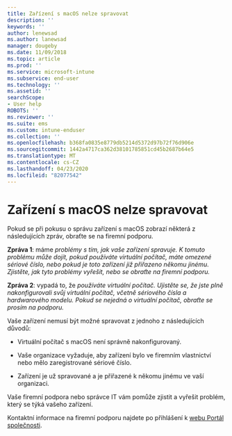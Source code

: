 ```yaml
---
title: Zařízení s macOS nelze spravovat
description: ''
keywords: ''
author: lenewsad
ms.author: lanewsad
manager: dougeby
ms.date: 11/09/2018
ms.topic: article
ms.prod: ''
ms.service: microsoft-intune
ms.subservice: end-user
ms.technology: ''
ms.assetid: ''
searchScope:
- User help
ROBOTS: ''
ms.reviewer: ''
ms.suite: ems
ms.custom: intune-enduser
ms.collection: ''
ms.openlocfilehash: b368fa0835e8779db5214d5372d97b72f76d906e
ms.sourcegitcommit: 1442a4717ca362d38101785851cd45b2687b64e5
ms.translationtype: MT
ms.contentlocale: cs-CZ
ms.lasthandoff: 04/23/2020
ms.locfileid: "82077542"
---
```

# <a name="unable-to-get-macos-device-managed"></a>Zařízení s macOS nelze spravovat

Pokud se při pokusu o správu zařízení s macOS zobrazí některá z následujících zpráv, obraťte se na firemní podporu.

**Zpráva 1**: máme *problémy s tím, jak vaše zařízení spravuje. K tomuto problému může dojít, pokud používáte virtuální počítač, máte omezené sériové číslo, nebo pokud je toto zařízení již přiřazeno někomu jinému. Zjistěte, jak tyto problémy vyřešit, nebo se obraťte na firemní podporu.*

**Zpráva 2**: vypadá to, že *používáte virtuální počítač. Ujistěte se, že jste plně nakonfigurovali svůj virtuální počítač, včetně sériového čísla a hardwarového modelu. Pokud se nejedná o virtuální počítač, obraťte se prosím na podporu.*  

Vaše zařízení nemusí být možné spravovat z jednoho z následujících důvodů: 

* Virtuální počítač s macOS není správně nakonfigurovaný.   

* Vaše organizace vyžaduje, aby zařízení bylo ve firemním vlastnictví nebo mělo zaregistrované sériové číslo.   

* Zařízení je už spravované a je přiřazené k někomu jinému ve vaší organizaci.  

Vaše firemní podpora nebo správce IT vám pomůže zjistit a vyřešit problém, který se týká vašeho zařízení.  

Kontaktní informace na firemní podporu najdete po přihlášení k [webu Portál společnosti](https://go.microsoft.com/fwlink/?linkid=2010980).
